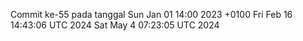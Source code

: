 Commit ke-55 pada tanggal Sun Jan 01 14:00 2023 +0100
Fri Feb 16 14:43:06 UTC 2024
Sat May  4 07:23:05 UTC 2024
